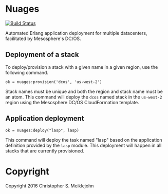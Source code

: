 Nuages
=======================================================

[![Build Status](https://travis-ci.org/lasp-lang/nuages.svg?branch=master)](https://travis-ci.org/lasp-lang/nuages)

Automated Erlang application deployment for multiple datacenters,
facilitated by Mesosphere's DC/OS.

## Deployment of a stack

To deploy/provision a stack with a given name in a given region, use the
following command.

```
ok = nuages:provision('dcos', 'us-west-2')
```

Stack names must be unique and both the region and stack name must be an
atom.  This command will deploy the `dcos` named stack in the
`us-west-2` region using the Mesosphere DC/OS CloudFormation template.

## Application deployment

```
ok = nuages:deploy("lasp", lasp)
```

This command will deploy the task named "lasp" based on the application
definition provided by the `lasp` module.  This deployment will happen
in all stacks that are currently provisioned.

# Copyright

Copyright 2016 Christopher S. Meiklejohn
